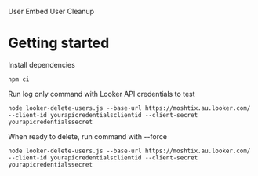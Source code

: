 User Embed User Cleanup

# Getting started

Install dependencies

```
npm ci
```

Run log only command with Looker API credentials to test

```
node looker-delete-users.js --base-url https://moshtix.au.looker.com/ --client-id yourapicredentialsclientid --client-secret yourapicredentialssecret
```

When ready to delete, run command with --force

```
node looker-delete-users.js --base-url https://moshtix.au.looker.com/ --client-id yourapicredentialsclientid --client-secret yourapicredentialssecret
```